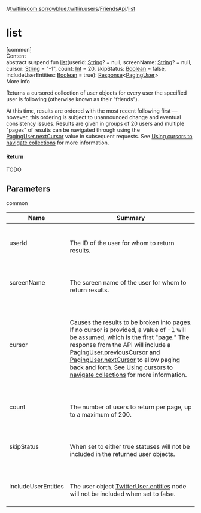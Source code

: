 //[twitlin](../../index.md)/[com.sorrowblue.twitlin.users](../index.md)/[FriendsApi](index.md)/[list](list.md)



# list  
[common]  
Content  
abstract suspend fun [list](list.md)(userId: [String](https://kotlinlang.org/api/latest/jvm/stdlib/kotlin/-string/index.html)? = null, screenName: [String](https://kotlinlang.org/api/latest/jvm/stdlib/kotlin/-string/index.html)? = null, cursor: [String](https://kotlinlang.org/api/latest/jvm/stdlib/kotlin/-string/index.html) = "-1", count: [Int](https://kotlinlang.org/api/latest/jvm/stdlib/kotlin/-int/index.html) = 20, skipStatus: [Boolean](https://kotlinlang.org/api/latest/jvm/stdlib/kotlin/-boolean/index.html) = false, includeUserEntities: [Boolean](https://kotlinlang.org/api/latest/jvm/stdlib/kotlin/-boolean/index.html) = true): [Response](../../com.sorrowblue.twitlin.client/-response/index.md)<[PagingUser](../-paging-user/index.md)>  
More info  


Returns a cursored collection of user objects for every user the specified user is following (otherwise known as their "friends").



At this time, results are ordered with the most recent following first — however, this ordering is subject to unannounced change and eventual consistency issues. Results are given in groups of 20 users and multiple "pages" of results can be navigated through using the [PagingUser.nextCursor](../-paging-user/next-cursor.md) value in subsequent requests. See [Using cursors to navigate collections](https://developer.twitter.com/en/docs/basics/cursoring) for more information.



#### Return  


TODO



## Parameters  
  
common  
  
|  Name|  Summary| 
|---|---|
| <a name="com.sorrowblue.twitlin.users/FriendsApi/list/#kotlin.String?#kotlin.String?#kotlin.String#kotlin.Int#kotlin.Boolean#kotlin.Boolean/PointingToDeclaration/"></a>userId| <a name="com.sorrowblue.twitlin.users/FriendsApi/list/#kotlin.String?#kotlin.String?#kotlin.String#kotlin.Int#kotlin.Boolean#kotlin.Boolean/PointingToDeclaration/"></a><br><br>The ID of the user for whom to return results.<br><br>
| <a name="com.sorrowblue.twitlin.users/FriendsApi/list/#kotlin.String?#kotlin.String?#kotlin.String#kotlin.Int#kotlin.Boolean#kotlin.Boolean/PointingToDeclaration/"></a>screenName| <a name="com.sorrowblue.twitlin.users/FriendsApi/list/#kotlin.String?#kotlin.String?#kotlin.String#kotlin.Int#kotlin.Boolean#kotlin.Boolean/PointingToDeclaration/"></a><br><br>The screen name of the user for whom to return results.<br><br>
| <a name="com.sorrowblue.twitlin.users/FriendsApi/list/#kotlin.String?#kotlin.String?#kotlin.String#kotlin.Int#kotlin.Boolean#kotlin.Boolean/PointingToDeclaration/"></a>cursor| <a name="com.sorrowblue.twitlin.users/FriendsApi/list/#kotlin.String?#kotlin.String?#kotlin.String#kotlin.Int#kotlin.Boolean#kotlin.Boolean/PointingToDeclaration/"></a><br><br>Causes the results to be broken into pages. If no cursor is provided, a value of -1 will be assumed, which is the first "page." The response from the API will include a [PagingUser.previousCursor](../-paging-user/previous-cursor.md) and [PagingUser.nextCursor](../-paging-user/next-cursor.md) to allow paging back and forth. See [Using cursors to navigate collections](https://developer.twitter.com/en/docs/basics/cursoring) for more information.<br><br>
| <a name="com.sorrowblue.twitlin.users/FriendsApi/list/#kotlin.String?#kotlin.String?#kotlin.String#kotlin.Int#kotlin.Boolean#kotlin.Boolean/PointingToDeclaration/"></a>count| <a name="com.sorrowblue.twitlin.users/FriendsApi/list/#kotlin.String?#kotlin.String?#kotlin.String#kotlin.Int#kotlin.Boolean#kotlin.Boolean/PointingToDeclaration/"></a><br><br>The number of users to return per page, up to a maximum of 200.<br><br>
| <a name="com.sorrowblue.twitlin.users/FriendsApi/list/#kotlin.String?#kotlin.String?#kotlin.String#kotlin.Int#kotlin.Boolean#kotlin.Boolean/PointingToDeclaration/"></a>skipStatus| <a name="com.sorrowblue.twitlin.users/FriendsApi/list/#kotlin.String?#kotlin.String?#kotlin.String#kotlin.Int#kotlin.Boolean#kotlin.Boolean/PointingToDeclaration/"></a><br><br>When set to either true statuses will not be included in the returned user objects.<br><br>
| <a name="com.sorrowblue.twitlin.users/FriendsApi/list/#kotlin.String?#kotlin.String?#kotlin.String#kotlin.Int#kotlin.Boolean#kotlin.Boolean/PointingToDeclaration/"></a>includeUserEntities| <a name="com.sorrowblue.twitlin.users/FriendsApi/list/#kotlin.String?#kotlin.String?#kotlin.String#kotlin.Int#kotlin.Boolean#kotlin.Boolean/PointingToDeclaration/"></a><br><br>The user object [TwitterUser.entities](../../com.sorrowblue.twitlin.objects/-twitter-user/entities.md) node will not be included when set to false.<br><br>
  
  



